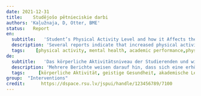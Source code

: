 ```yaml
---
date: 2021-12-31
title:    Studējošo pētnieciskie darbi 
authors: 'Kaļužnaja, D, Otter, BME'
status:   Report
en:
  subtitle:   'Student’s Physical Activity Level and how it Affects their Mental Health and Academic Performance during Covid-19'
  description: 'Several reports indicate that increased physical activity has a positive effect on mental health. Some data suggests these two factors can be associated with improved academic performance. The novelty of the study is to investigate these associations during the Covid-19 pandemic among medical and dental students who study in Latvia. Objective – To explore a possible link between students’ level of physical activity, academic performance, and mental health condition Methods – A questionnaire was offered to students who study Medicine or Dentistry in Latvia. The questionnaire surveyed age, gender, semester/ year of studies, level of physical activity, amount of sedentary activity, average grade, number of failed courses/semesters, questions about mental health and social support system. Collected data was evaluated using IBM SPSS Statistics 26 software: descriptive methods, including Chi-square analysis. Results – 70 participants were included in the study: two thirds were female students, and one third - male students. 97.1% (n=68) students were from Rīga Stradiņš University and 2.9% (n=2) from Latvian University. 98% (n=69) studied Medicine and 1.4% (n=1) Dentistry. 60% (n=42) were physically highly active, 37.1% (n=26) medium active and 2.9% (n=2) fell into the low activity group. Results show, that ~7% of participants have low social support. Physically highly active and less active students were with a similar mental health condition and academic performance level, as a statistically significant difference between groups was not found. Conclusions – A link between increased physical activity, improved academic performance and better mental health was not proven in this study setting. More research with a higher number of participants should be conducted on this topic.'
  tags:    [physical activity, mental health, academic performance,physical activity, mental health, academic performance]
de: 
  subtitle:   'Das körperliche Aktivitätsniveau der Studierenden und wie es ihre geistige Gesundheit und akademische Leistung während der Covid-19-Pandemie beeinflusst'
  description: 'Mehrere Berichte weisen darauf hin, dass sich eine erhöhte körperliche Aktivität positiv auf die geistige Gesundheit auswirkt. Einige Daten deuten darauf hin, dass diese beiden Faktoren mit besseren schulischen Leistungen in Verbindung gebracht werden können. Die Neuheit der Studie besteht darin, diese Zusammenhänge während der Covid-19-Pandemie unter Medizin- und Zahnmedizinstudenten in Lettland zu untersuchen. Ziel - Untersuchung eines möglichen Zusammenhangs zwischen dem Grad der körperlichen Betätigung von Studenten, ihren akademischen Leistungen und ihrem psychischen Gesundheitszustand Methoden - Ein Fragebogen wurde Studenten angeboten, die in Lettland Medizin oder Zahnmedizin studieren. Der Fragebogen erfasste Alter, Geschlecht, Semester/Jahr des Studiums, Umfang der körperlichen Aktivität, Umfang der sitzenden Tätigkeit, Durchschnittsnote, Anzahl der nicht bestandenen Kurse/Semester, Fragen zur psychischen Gesundheit und zum sozialen Unterstützungssystem. Die gesammelten Daten wurden mit der Software IBM SPSS Statistics 26 ausgewertet: deskriptive Methoden, einschließlich Chi-Quadrat-Analyse. Ergebnisse - 70 Teilnehmer wurden in die Studie aufgenommen: zwei Drittel waren weibliche Studenten und ein Drittel männliche Studenten. 97,1% (n=68) der Studenten waren von der Rīga Stradiņš Universität und 2,9% (n=2) von der lettischen Universität. 98% (n=69) studierten Medizin und 1,4% (n=1) Zahnmedizin. 60 % (n=42) waren körperlich sehr aktiv, 37,1 % (n=26) mittel aktiv und 2,9 % (n=2) fielen in die Gruppe mit geringer Aktivität. Die Ergebnisse zeigen, dass ~7% der Teilnehmer eine geringe soziale Unterstützung haben. Die körperlich hoch aktiven und die weniger aktiven Studenten wiesen einen ähnlichen psychischen Gesundheitszustand und ein ähnliches akademisches Leistungsniveau auf, da kein statistisch signifikanter Unterschied zwischen den Gruppen festgestellt wurde. Schlussfolgerungen - Ein Zusammenhang zwischen erhöhter körperlicher Aktivität, verbesserten akademischen Leistungen und besserer psychischer Gesundheit konnte in diesem Studienumfeld nicht nachgewiesen werden. Zu diesem Thema sollten weitere Untersuchungen mit einer größeren Anzahl von Teilnehmern durchgeführt werden.'
  tags:     [körperliche Aktivität, geistige Gesundheit, akademische Leistung, körperliche Aktivität, geistige Gesundheit, akademische Leistung]
group:  "Interventions"
credit:      https://dspace.rsu.lv/jspui/handle/123456789/7100
---
```

